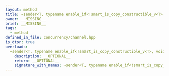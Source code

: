 ```yaml
---
layout: method
title: ~sender<T, typename enable_if<!smart_is_copy_constructible_v<T>, void>::type>
owner: __MISSING__
brief: __MISSING__
tags:
  - method
defined_in_file: concurrency/channel.hpp
is_dtor: true
overloads:
  ~sender<T, typename enable_if<!smart_is_copy_constructible_v<T>, void>::type>():
    description: __OPTIONAL__
    return: __OPTIONAL__
    signature_with_names: ~sender<T, typename enable_if<!smart_is_copy_constructible_v<T>, void>::type>()
---
```

